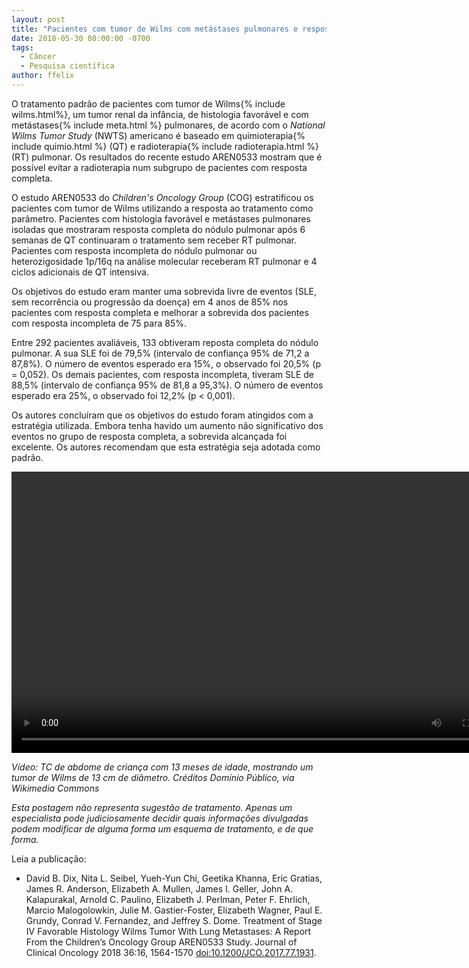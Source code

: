 ```yaml
---
layout: post
title: "Pacientes com tumor de Wilms com metástases pulmonares e resposta completa não precisam de RT"
date: 2018-05-30 08:00:00 -0700
tags:
  - Câncer
  - Pesquisa científica
author: ffelix
---
```

O tratamento padrão de pacientes com tumor de Wilms{% include wilms.html%}, um tumor renal da infância, de histologia favorável e com metástases{% include meta.html %} pulmonares, de
acordo com o _National Wilms Tumor Study_ (NWTS) americano é baseado em quimioterapia{% include quimio.html %} (QT) e radioterapia{% include radioterapia.html %} (RT) pulmonar. Os resultados do recente
estudo AREN0533 mostram que é possível evitar a radioterapia num subgrupo de pacientes com resposta completa.
<!--more-->

O estudo AREN0533 do _Children's Oncology Group_ (COG) estratificou os pacientes com tumor de Wilms utilizando a resposta ao tratamento como
parâmetro. Pacientes com histologia favorável e metástases pulmonares isoladas que mostraram resposta completa do nódulo pulmonar após 6
semanas de QT continuaram o tratamento sem receber RT pulmonar. Pacientes com resposta incompleta do nódulo
pulmonar ou heterozigosidade 1p/16q na análise molecular receberam RT pulmonar e 4 ciclos adicionais de QT intensiva.

Os objetivos do estudo eram manter uma sobrevida livre de eventos (SLE, sem recorrência ou progressão da doença) em 4 anos de 85% nos pacientes
com resposta completa e melhorar a sobrevida dos pacientes com resposta incompleta de 75 para 85%.

Entre 292 pacientes avaliáveis, 133 obtiveram reposta completa do nódulo pulmonar. A sua SLE foi de 79,5% (intervalo de confiança 95% de
71,2 a 87,8%). O número de eventos esperado era 15%, o observado foi 20,5% (p = 0,052). Os demais pacientes, com resposta incompleta,
tiveram SLE de 88,5% (intervalo de confiança 95% de 81,8 a 95,3%). O número de eventos esperado era 25%, o observado foi 12,2% (p < 0,001).

Os autores concluíram que os objetivos do estudo foram atingidos com a estratégia utilizada. Embora tenha havido um aumento não significativo
dos eventos no grupo de resposta completa, a sobrevida alcançada foi excelente. Os autores recomendam que esta estratégia seja adotada como padrão.

<video id="0" width="800px" height="450px" controls>
<source src="https://upload.wikimedia.org/wikipedia/commons/3/3f/Wilms_Tumor_CTScan.ogv" type="video/ogg" codecs="theora, vorbis">
<p>Se você não consegue visualizar o vídeo, o seu navegador não dá suporte para vídeos HTML5.</p>
</video>

_Vídeo: TC de abdome de criança com 13 meses de idade, mostrando um tumor de Wilms de 13 cm de diâmetro. Créditos Domínio Público, via Wikimedia Commons_

_Esta postagem não representa sugestão de tratamento. Apenas um especialista pode judiciosamente decidir quais informações divulgadas podem modificar de alguma forma um esquema de tratamento, e de que forma._

Leia a publicação:
- David B. Dix, Nita L. Seibel, Yueh-Yun Chi, Geetika Khanna, Eric Gratias, James R. Anderson, Elizabeth A. Mullen, James I. Geller, John A. Kalapurakal, Arnold C. Paulino, Elizabeth J. Perlman, Peter F. Ehrlich, Marcio Malogolowkin, Julie M. Gastier-Foster, Elizabeth Wagner, Paul E. Grundy, Conrad V. Fernandez, and Jeffrey S. Dome. Treatment of Stage IV Favorable Histology Wilms Tumor With Lung Metastases: A Report From the Children’s Oncology Group AREN0533 Study. Journal of Clinical Oncology 2018 36:16, 1564-1570  [doi:10.1200/JCO.2017.77.1931](http://doi.org/10.1200/JCO.2017.77.1931).

